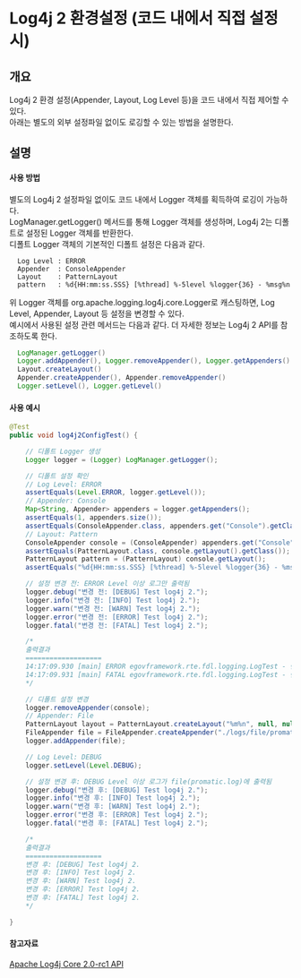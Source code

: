 # Log4j 2 환경설정 (코드 내에서 직접 설정 시)

## 개요

Log4j 2 환경 설정(Appender, Layout, Log Level 등)을 코드 내에서 직접 제어할 수 있다.  
아래는 별도의 외부 설정파일 없이도 로깅할 수 있는 방법을 설명한다.

## 설명

#### 사용 방법

별도의 Log4j 2 설정파일 없이도 코드 내에서 Logger 객체를 획득하여 로깅이 가능하다.  
LogManager.getLogger() 메서드를 통해 Logger 객체를 생성하며, Log4j 2는 디폴트로 설정된 Logger 객체를 반환한다.  
디폴트 Logger 객체의 기본적인 디폴트 설정은 다음과 같다.  

```properties
  Log Level : ERROR
  Appender  : ConsoleAppender
  Layout    : PatternLayout
  pattern   : %d{HH:mm:ss.SSS} [%thread] %-5level %logger{36} - %msg%n
```

 위 Logger 객체를 org.apache.logging.log4j.core.Logger로 캐스팅하면, Log Level, Appender, Layout 등 설정을 변경할 수 있다.  
예시에서 사용된 설정 관련 메서드는 다음과 같다. 더 자세한 정보는 Log4j 2 API를 참조하도록 한다.  

```java
  LogManager.getLogger()                                                -- Logger 생성
  Logger.addAppender(), Logger.removeAppender(), Logger.getAppenders()  -- Logger에 Appender 추가 및 제거, 획득
  Layout.createLayout()                                                 -- Layout 생성
  Appender.createAppender(), Appender.removeAppender()                  -- Appender 생성 및 삭제
  Logger.setLevel(), Logger.getLevel()                                  -- Log Level 설정 및 획득
```

#### 사용 예시

```java
@Test
public void log4j2ConfigTest() {

	// 디폴트 Logger 생성
	Logger logger = (Logger) LogManager.getLogger();

	// 디폴트 설정 확인
	// Log Level: ERROR
	assertEquals(Level.ERROR, logger.getLevel());
	// Appender: Console
	Map<String, Appender> appenders = logger.getAppenders();
	assertEquals(1, appenders.size()); 
	assertEquals(ConsoleAppender.class, appenders.get("Console").getClass());
	// Layout: Pattern
	ConsoleAppender console = (ConsoleAppender) appenders.get("Console");
	assertEquals(PatternLayout.class, console.getLayout().getClass());
	PatternLayout pattern = (PatternLayout) console.getLayout();
	assertEquals("%d{HH:mm:ss.SSS} [%thread] %-5level %logger{36} - %msg%n", pattern.toString());

	// 설정 변경 전: ERROR Level 이상 로그만 출력됨
	logger.debug("변경 전: [DEBUG] Test log4j 2.");
	logger.info("변경 전: [INFO] Test log4j 2.");
	logger.warn("변경 전: [WARN] Test log4j 2.");
	logger.error("변경 전: [ERROR] Test log4j 2.");
	logger.fatal("변경 전: [FATAL] Test log4j 2.");

	/*
	출력결과
	===================
	14:17:09.930 [main] ERROR egovframework.rte.fdl.logging.LogTest - 변경 전: [ERROR] Test log4j 2.
	14:17:09.931 [main] FATAL egovframework.rte.fdl.logging.LogTest - 변경 전: [FATAL] Test log4j 2
	*/

	// 디폴트 설정 변경
	logger.removeAppender(console);
	// Appender: File
	PatternLayout layout = PatternLayout.createLayout("%m%n", null, null, null, null, null);
	FileAppender file = FileAppender.createAppender("./logs/file/promatic.log", "false", "false", "file", "false", "true", "false", null, layout, null, "false", null, null); 
	logger.addAppender(file);

	// Log Level: DEBUG
	logger.setLevel(Level.DEBUG);

	// 설정 변경 후: DEBUG Level 이상 로그가 file(promatic.log)에 출력됨
	logger.debug("변경 후: [DEBUG] Test log4j 2.");
	logger.info("변경 후: [INFO] Test log4j 2.");
	logger.warn("변경 후: [WARN] Test log4j 2.");
	logger.error("변경 후: [ERROR] Test log4j 2.");
	logger.fatal("변경 후: [FATAL] Test log4j 2.");

	/* 
	출력결과
	===================
	변경 후: [DEBUG] Test log4j 2.
	변경 후: [INFO] Test log4j 2.
	변경 후: [WARN] Test log4j 2.
	변경 후: [ERROR] Test log4j 2.
	변경 후: [FATAL] Test log4j 2. 
	*/

}
```

#### 참고자료

 [Apache Log4j Core 2.0-rc1 API](http://logging.apache.org/log4j/2.x/log4j-core/apidocs/index.html)